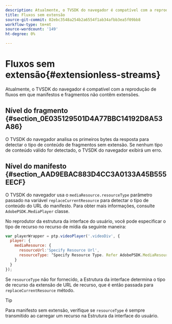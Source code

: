 ```yaml
---
description: Atualmente, o TVSDK do navegador é compatível com a reprodução de fluxos em que manifestos e fragmentos não contêm extensões.
title: Fluxos sem extensão
source-git-commit: 02ebc3548a254b2a6554f1ab34afbb3ea5f09bb8
workflow-type: tm+mt
source-wordcount: '149'
ht-degree: 0%

---
```


# Fluxos sem extensão{#extensionless-streams}

Atualmente, o TVSDK do navegador é compatível com a reprodução de fluxos em que manifestos e fragmentos não contêm extensões.

## Nível do fragmento {#section_0E035129501D4A77BBC14192D8A53A86}

O TVSDK do navegador analisa os primeiros bytes da resposta para detectar o tipo de conteúdo de fragmentos sem extensão. Se nenhum tipo de conteúdo válido for detectado, o TVSDK do navegador exibirá um erro.

## Nível do manifesto {#section_AAD9EBAC883D4CC3A0133A45B555EECF}

O TVSDK do navegador usa o `mediaResource.resourceType` parâmetro passado na variável `replaceCurrentResource` para detectar o tipo de conteúdo do URL do manifesto. Para obter mais informações, consulte `AdobePSDK.MediaPlayer` classe.

No reprodutor da estrutura da interface do usuário, você pode especificar o tipo de recurso no recurso de mídia da seguinte maneira:

```js
var playerWrapper = ptp.videoPlayer('.videoDiv', { 
  player: { 
    mediaResource: { 
      resourceUrl:'Specify Resource Url', 
      resourceType: ‘Specify Resource Type. Refer AdobePSDK.MediaResourceType' 
    } 
  } 
}); 
```

Se `resourceType` não for fornecido, a Estrutura da interface determina o tipo de recurso da extensão de URL de recurso, que é então passada para `replaceCurrentResource` método.

>[!TIP]
>
>Para manifesto sem extensão, verifique se `resourceType` é sempre transmitido ao carregar um recurso na Estrutura da interface do usuário.
